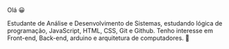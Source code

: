Olá 😀

Estudante de Análise e Desenvolvimento de Sistemas, estudando lógica de programação,
JavaScript, HTML, CSS, Git e Github. Tenho interesse em Front-end, Back-end, 
arduino e arquitetura de computadores. 🤙

<!---
henriqpb/henriqpb is a ✨ special ✨ repository because its `README.md` (this file) appears on your GitHub profile.
You can click the Preview link to take a look at your changes.
--->
